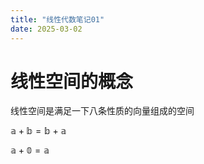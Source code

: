 ```yaml
---
title: "线性代数笔记01"
date: 2025-03-02
---
```


# 线性空间的概念

线性空间是满足一下八条性质的向量组成的空间

$\mathbb{a}+\mathbb{b}=\mathbb{b}+\mathbb{a}$

$\mathbb{a}+\mathbb{0}=\mathbb{a}$

